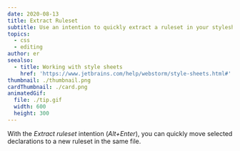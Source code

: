 ```yaml
---
date: 2020-08-13
title: Extract Ruleset
subtitle: Use an intention to quickly extract a ruleset in your stylesheet file.
topics:
  - css
  - editing
author: er
seealso:
  - title: Working with style sheets
    href: 'https://www.jetbrains.com/help/webstorm/style-sheets.html#'
thumbnail: ./thumbnail.png
cardThumbnail: ./card.png
animatedGif:
  file: ./tip.gif
  width: 600
  height: 300
---
```

With the *Extract ruleset* intention (*Alt+Enter*), you can quickly move selected declarations to a new ruleset in the same file.
